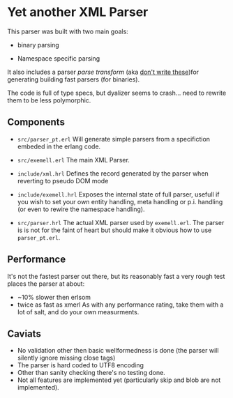 <!-- vim: ft=markdown
-->


Yet another XML Parser
=====================

This parser was built with two main goals:

* binary parsing

* Namespace specific parsing

It also includes a parser _parse transform_ (aka [don't write these](http://www.erlang.org/doc/man/erl_id_trans.html#parse_transform-2))for generating building fast parsers (for binaries).

The code is full of type specs, but dyalizer seems to crash... need to rewrite them to be less polymorphic.

Components
----------

* `src/parser_pt.erl`
  Will generate simple parsers from a specifiction embeded in the erlang code.

* `src/exemell.erl`
  The main XML Parser.

* `include/xml.hrl`
  Defines the record generated by the parser when reverting to pseudo DOM mode

* `include/exemell.hrl`
  Exposes the internal state of full parser, usefull if you wish to set your own entity handling, meta handling or p.i. handling (or even to rewire the namespace handling).

* `src/parser.hrl`
  The actual XML parser used by `exemell.erl`.
  The parser is is not for the faint of heart but should make it obvious how to use `parser_pt.erl`.


Performance
-----------

It's not the fastest parser out there, but its reasonably fast a very rough test places the parser at about:
 * ~10% slower then erlsom
 * twice as fast as xmerl
As with any performance rating, take them with a lot of salt, and do your own measurments.

Caviats
-------
* No validation other then basic wellformedness is done (the parser will silently ignore missing close tags)
* The parser is hard coded to UTF8 encoding
* Other than sanity checking there's no testing done.
* Not all features are implemented yet (particularly skip and blob are not implemented).



